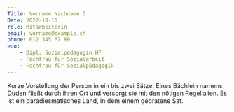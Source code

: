 ```yaml
---
Title: Vorname Nachname 3
Date: 2022-10-10
role: Mitarbeiterin
email: vorname@example.ch
phone: 012 345 67 89
edu: 
    - Dipl. Sozialpädagogin HF
    - Fachfrau für Sozialarbeit
    - Fachfrau für Sozialpädagogik    
---
```


Kurze Vorstellung der Person in ein
bis zwei Sätze. Eines Bächlein
namens Duden fließt durch ihren
Ort und versorgt sie mit den
nötigen Regelialien. Es ist ein
paradiesmatisches Land, in dem
einem gebratene Sat.